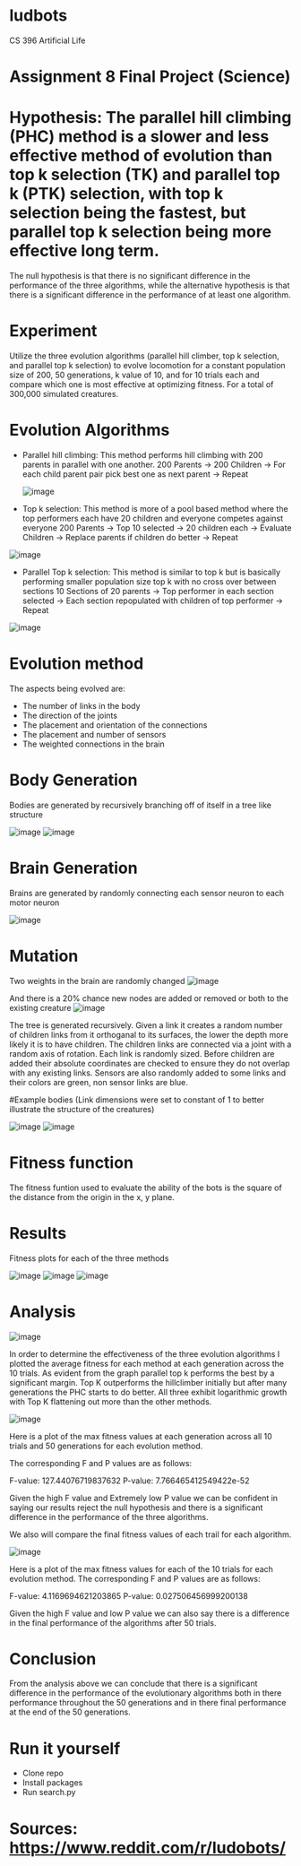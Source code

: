 # ludbots
CS 396 Artificial Life

# Assignment 8 Final Project (Science)
# Hypothesis: The parallel hill climbing (PHC) method is a slower and less effective method of evolution than top k selection (TK) and parallel top k (PTK) selection, with top k selection being the fastest, but parallel top k selection being more effective long term. 

The null hypothesis is that there is no significant difference in the performance of the three algorithms, while the alternative hypothesis is that there is a significant difference in the performance of at least one algorithm.

# Experiment
Utilize the three evolution algorithms (parallel hill climber, top k selection, and parallel top k selection) to evolve locomotion for a constant population size of 200, 50 generations, k value of 10, and for 10 trials each and compare which one is most effective at optimizing fitness. For a total of 300,000 simulated creatures.

# Evolution Algorithms
- Parallel hill climbing: This method performs hill climbing with 200 parents in parallel with one another. 
  200 Parents -> 200 Children -> For each child parent pair pick best one as next parent -> Repeat
  
  ![image](https://user-images.githubusercontent.com/71994929/225128502-d07ca65e-74e3-4a00-a43e-40cbd4e9197b.png)

  
- Top k selection: This method is more of a pool based method where the top performers each have 20 children and everyone competes against everyone
  200 Parents -> Top 10 selected -> 20 children each -> Evaluate Children -> Replace parents if children do better -> Repeat
  
![image](https://user-images.githubusercontent.com/71994929/225134414-edaf7fb4-17e1-4758-8c9c-ecc451cc38e0.png)
  
- Parallel Top k selection: This method is similar to top k but is basically performing smaller population size top k with no cross over between sections
  10 Sections of 20 parents -> Top performer in each section selected -> Each section repopulated with children of top performer -> Repeat
  
 ![image](https://user-images.githubusercontent.com/71994929/225134452-33d006a9-3732-45f8-83dc-fbf77542dea5.png)


# Evolution method
The aspects being evolved are:
- The number of links in the body
- The direction of the joints
- The placement and orientation of the connections
- The placement and number of sensors
- The weighted connections in the brain

# Body Generation
Bodies are generated by recursively branching off of itself in a tree like structure

![image](https://user-images.githubusercontent.com/71994929/224789866-c5a0fa80-9682-451f-8ad6-ff50945dc551.png)
![image](https://user-images.githubusercontent.com/71994929/219985253-679fc2ae-9e22-400a-8149-31074bdc24b9.png)


# Brain Generation
Brains are generated by randomly connecting each sensor neuron to each motor neuron

![image](https://user-images.githubusercontent.com/71994929/221658511-99b39269-b4fc-4b36-af75-feec3664d35b.png)

# Mutation
Two weights in the brain are randomly changed
![image](https://user-images.githubusercontent.com/71994929/221658858-36d37d13-561e-4f9b-9ac7-201b0cbff512.png)

And there is a 20% chance new nodes are added or removed or both to the existing creature
![image](https://user-images.githubusercontent.com/71994929/221660146-93e3dbc3-34d6-4e8b-b442-5014139a1bf1.png)

The tree is generated recursively. Given a link it creates a random number of children links from it orthoganal to its surfaces, the lower the depth more likely it is to have children. The children links are connected via a joint with a random axis of rotation. Each link is randomly sized. Before children are added their absolute coordinates are checked to ensure they do not overlap with any existing links. Sensors are also randomly added to some links and their colors are green, non sensor links are blue.

#Example bodies (Link dimensions were set to constant of 1 to better illustrate the structure of the creatures)

![image](https://user-images.githubusercontent.com/71994929/219984596-b5018e4c-8165-41f3-bbaa-cbcd474611e7.png)
![image](https://user-images.githubusercontent.com/71994929/219984674-ba58ce83-8f07-4fed-b704-9db52cab1c14.png)

# Fitness function
The fitness funtion used to evaluate the ability of the bots is the square of the distance from the origin in the x, y plane.

# Results
Fitness plots for each of the three methods

![image](https://user-images.githubusercontent.com/71994929/224786653-cc20cd06-9d6d-4314-834b-1f61c5b7ee95.png)
![image](https://user-images.githubusercontent.com/71994929/224786709-5b68878f-ca64-44ce-aa13-ba01dc41d4a2.png)
![image](https://user-images.githubusercontent.com/71994929/224863706-8e1a474f-ad99-4225-9964-e39ed691ce05.png)
# Analysis
![image](https://user-images.githubusercontent.com/71994929/224863751-9422a564-45e6-48e3-b742-d2f01ea2ff03.png)

In order to determine the effectiveness of the three evolution algorithms I plotted the average fitness for each method at each generation across the 10 trials. As evident from the graph parallel top k performs the best by a significant margin. Top K outperforms the hillclimber initially but after many generations the PHC starts to do better. All three exhibit logarithmic growth with Top K flattening out more than the other methods.

![image](https://user-images.githubusercontent.com/71994929/225123548-4c566354-9d32-4dec-8d74-77a06db25749.png)

Here is a plot of the max fitness values at each generation across all 10 trials and 50 generations for each evolution method.

The corresponding F and P values are as follows:

F-value: 127.44076719837632
P-value: 7.766465412549422e-52

Given the high F value and Extremely low P value we can be confident in saying our results reject the null hypothesis and there is a significant difference in the performance of the three algorithms.

We also will compare the final fitness values of each trail for each algorithm.

![image](https://user-images.githubusercontent.com/71994929/225124635-5554e5af-c3e7-4856-9946-36dd4ff2d3f3.png)

Here is a plot of the max fitness values for each of the 10 trials for each evolution method.
The corresponding F and P values are as follows:

F-value: 4.1169694621203865
P-value: 0.027506456999200138

Given the high F value and low P value we can also say there is a difference in the final performance of the algorithms after 50 trials.

# Conclusion
From the analysis above we can conclude that there is a significant difference in the performance of the evolutionary algorithms both in there performance throughout the 50 generations and in there final performance at the end of the 50 generations.

# Run it yourself
- Clone repo
- Install packages
- Run search.py

# Sources: https://www.reddit.com/r/ludobots/


